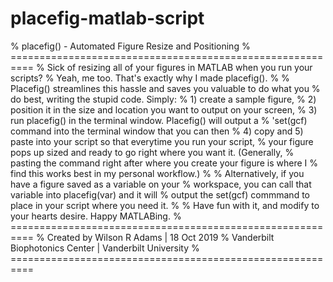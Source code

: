 # placefig-matlab-script

% placefig() - Automated Figure Resize and Positioning
% ==========================================================
% Sick of resizing all of your figures in MATLAB when you run your scripts?
% Yeah, me too. That's exactly why I made placefig().
% 
% Placefig() streamlines this hassle and saves you valuable to do what you
% do best, writing the stupid code. Simply: 
%   1) create a sample figure, 
%   2) position it in the size and location you want to output on your screen,
%   3) run placefig() in the terminal window. Placefig() will output a
%       'set(gcf) command into the terminal window that you can then 
%   4) copy and 5) paste into your script so that everytime you run your script, 
% your figure pops up sized and ready to go right where you want it. (Generally,
% pasting the command right after where you create your figure is where I
% find this works best in my personal workflow.)
% 
% Alternatively, if you have a figure saved as a variable on your
% workspace, you can call that variable into placefig(var) and it will
% output the set(gcf) commmand to place in your script where you need it.
% 
% Have fun with it, and modify to your hearts desire. Happy MATLABing.
% ==========================================================
% Created by Wilson R Adams | 18 Oct 2019 
% Vanderbilt Biophotonics Center | Vanderbilt University
% ==========================================================
